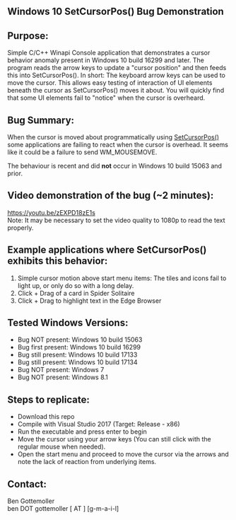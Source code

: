 ## Windows 10 SetCursorPos() Bug Demonstration 

## Purpose: 
Simple C/C++ Winapi Console application that demonstrates a cursor behavior anomaly present in Windows 10 build 16299 and later. 
The program reads the arrow keys to update a "cursor position" and then feeds this into SetCursorPos(). In short: The keyboard arrow keys can be used to move the cursor. This allows easy testing of interaction of UI elements beneath the cursor as SetCursorPos() moves it about. You will quickly find that some UI elements fail to "notice" when the cursor is overheard.

## Bug Summary: 
When the cursor is moved about programmatically using [SetCursorPos()](https://msdn.microsoft.com/en-us/library/windows/desktop/ms648394%28v=vs.85%29.aspx) some applications are failing to react when the cursor is overhead. It seems like it could be a failure to send WM_MOUSEMOVE. 
  
The behaviour is recent and did **not** occur in Windows 10 build 15063 and prior.

## Video demonstration of the bug (~2 minutes):
https://youtu.be/zEXPD18zE1s  
Note: It may be necessary to set the video quality to 1080p to read the text properly. 

## Example applications where SetCursorPos() exhibits this behavior:
1. Simple cursor motion above start menu items: The tiles and icons fail to light up, or only do so with a long delay.
2. Click + Drag of a card in Spider Solitaire
3. Click + Drag to highlight text in the Edge Browser

## Tested Windows Versions: 
* Bug NOT present: Windows 10 build 15063
* Bug first present: Windows 10 build 16299
* Bug still present: Windows 10 build 17133
* Bug still present: Windows 10 build 17134
* Bug NOT present: Windows 7 
* Bug NOT present: Windows 8.1 
 
## Steps to replicate:
* Download this repo
* Compile with Visual Studio 2017 (Target: Release - x86)
* Run the executable and press enter to begin
* Move the cursor using your arrow keys (You can still click with the regular mouse when needed).
* Open the start menu and proceed to move the cursor via the arrows and note the lack of reaction from underlying items.
 
## Contact:  
Ben Gottemoller  
ben DOT gottemoller [  AT  ] [g-m-a-i-l]  

